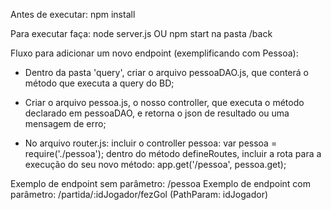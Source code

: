 Antes de executar: npm install

Para executar faça: node server.js
OU npm start na pasta /back


Fluxo para adicionar um novo endpoint (exemplificando com Pessoa):

- Dentro da pasta 'query', criar o arquivo pessoaDAO.js, que conterá o método
que executa a query do BD;

- Criar o arquivo pessoa.js, o nosso controller, que executa o método declarado
em pessoaDAO, e retorna o json de resultado ou uma mensagem de erro;

- No arquivo router.js:
incluir o controller pessoa: var pessoa = require('./pessoa');
dentro do método defineRoutes, incluir a rota para a execução do seu novo método:
app.get('/pessoa', pessoa.get);

Exemplo de endpoint sem parâmetro: /pessoa
Exemplo de endpoint com parâmetro: /partida/:idJogador/fezGol (PathParam: idJogador)

